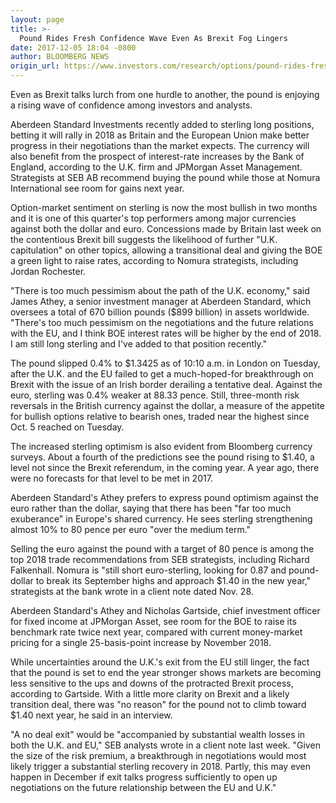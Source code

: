 ```yaml
---
layout: page
title: >-
  Pound Rides Fresh Confidence Wave Even As Brexit Fog Lingers
date: 2017-12-05 18:04 -0800
author: BLOOMBERG NEWS
origin_url: https://www.investors.com/research/options/pound-rides-fresh-confidence-wave-even-as-brexit-fog-lingers/
---
```






Even as Brexit talks lurch from one hurdle to another, the pound is enjoying a rising wave of confidence among investors and analysts.


Aberdeen Standard Investments recently added to sterling long positions, betting it will rally in 2018 as Britain and the European Union make better progress in their negotiations than the market expects. The currency will also benefit from the prospect of interest-rate increases by the Bank of England, according to the U.K. firm and JPMorgan Asset Management. Strategists at SEB AB recommend buying the pound while those at Nomura International see room for gains next year.


Option-market sentiment on sterling is now the most bullish in two months and it is one of this quarter's top performers among major currencies against both the dollar and euro. Concessions made by Britain last week on the contentious Brexit bill suggests the likelihood of further "U.K. capitulation" on other topics, allowing a transitional deal and giving the BOE a green light to raise rates, according to Nomura strategists, including Jordan Rochester.


"There is too much pessimism about the path of the U.K. economy," said James Athey, a senior investment manager at Aberdeen Standard, which oversees a total of 670 billion pounds ($899 billion) in assets worldwide. "There's too much pessimism on the negotiations and the future relations with the EU, and I think BOE interest rates will be higher by the end of 2018. I am still long sterling and I've added to that position recently."


The pound slipped 0.4% to $1.3425 as of 10:10 a.m. in London on Tuesday, after the U.K. and the EU failed to get a much-hoped-for breakthrough on Brexit with the issue of an Irish border derailing a tentative deal. Against the euro, sterling was 0.4% weaker at 88.33 pence. Still, three-month risk reversals in the British currency against the dollar, a measure of the appetite for bullish options relative to bearish ones, traded near the highest since Oct. 5 reached on Tuesday.


The increased sterling optimism is also evident from Bloomberg currency surveys. About a fourth of the predictions see the pound rising to $1.40, a level not since the Brexit referendum, in the coming year. A year ago, there were no forecasts for that level to be met in 2017.


Aberdeen Standard's Athey prefers to express pound optimism against the euro rather than the dollar, saying that there has been "far too much exuberance" in Europe's shared currency. He sees sterling strengthening almost 10% to 80 pence per euro "over the medium term."


Selling the euro against the pound with a target of 80 pence is among the top 2018 trade recommendations from SEB strategists, including Richard Falkenhall. Nomura is "still short euro-sterling, looking for 0.87 and pound-dollar to break its September highs and approach $1.40 in the new year," strategists at the bank wrote in a client note dated Nov. 28.


Aberdeen Standard's Athey and Nicholas Gartside, chief investment officer for fixed income at JPMorgan Asset, see room for the BOE to raise its benchmark rate twice next year, compared with current money-market pricing for a single 25-basis-point increase by November 2018.


While uncertainties around the U.K.'s exit from the EU still linger, the fact that the pound is set to end the year stronger shows markets are becoming less sensitive to the ups and downs of the protracted Brexit process, according to Gartside. With a little more clarity on Brexit and a likely transition deal, there was "no reason" for the pound not to climb toward $1.40 next year, he said in an interview.


"A no deal exit" would be "accompanied by substantial wealth losses in both the U.K. and EU," SEB analysts wrote in a client note last week. "Given the size of the risk premium, a breakthrough in negotiations would most likely trigger a substantial sterling recovery in 2018. Partly, this may even happen in December if exit talks progress sufficiently to open up negotiations on the future relationship between the EU and U.K."




